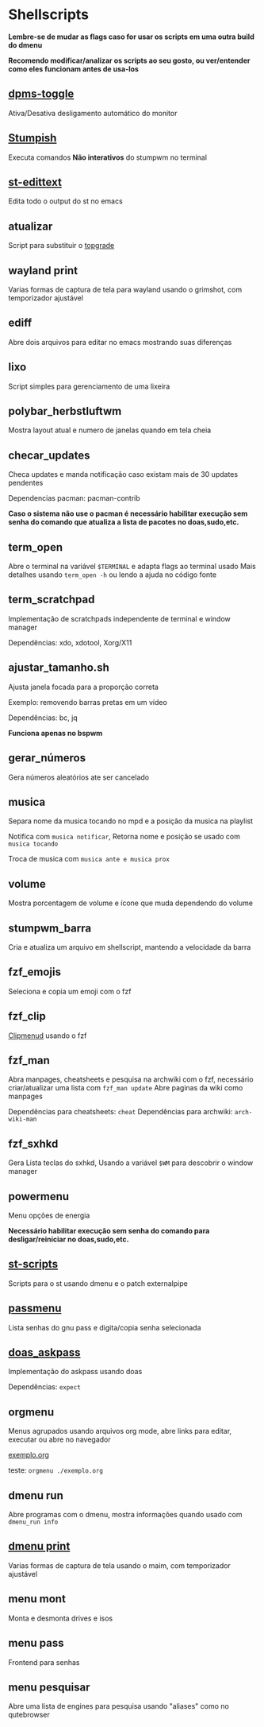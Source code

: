 # Shellscripts

**Lembre-se de mudar as flags caso for usar os scripts em uma outra build do dmenu**

**Recomendo modificar/analizar os scripts ao seu gosto, ou ver/entender como eles funcionam antes de usa-los**

## [dpms-toggle](https://github.com/ramLlama/scripts/blob/master/dpms-toggle.sh)

Ativa/Desativa desligamento automático do monitor

## [Stumpish](https://github.com/stumpwm/stumpwm-contrib/blob/master/util/stumpish/stumpish)

Executa comandos **Não interativos** do stumpwm no terminal

## [st-edittext](https://st.suckless.org/patches/externalpipe/editscreen.sh)

Edita todo o output do st no emacs

## atualizar

Script para substituir o [topgrade](https://github.com/r-darwish/topgrade)

## wayland print

Varias formas de captura de tela para wayland usando o grimshot, com temporizador ajustável

## ediff

Abre dois arquivos para editar no emacs mostrando suas diferenças

## lixo

Script simples para gerenciamento de uma lixeira

## polybar_herbstluftwm

Mostra layout atual e numero de janelas quando em tela cheia

## checar_updates

Checa updates e manda notificação caso existam mais de 30 updates pendentes

Dependencias pacman: pacman-contrib

**Caso o sistema não use o pacman é necessário habilitar execução sem senha do comando que atualiza a lista de pacotes no doas,sudo,etc.**

## term_open

Abre o terminal na variável `$TERMINAL` e adapta flags ao terminal usado
Mais detalhes usando `term_open -h` ou lendo a ajuda no código fonte

## term_scratchpad

Implementação de scratchpads independente de terminal e window manager

Dependências: xdo, xdotool, Xorg/X11

## ajustar_tamanho.sh

Ajusta janela focada para a proporção correta

Exemplo: removendo barras pretas em um vídeo

Dependências: bc, jq

**Funciona apenas no bspwm**

## gerar_números

Gera números aleatórios ate ser cancelado

## musica

Separa nome da musica tocando no mpd e a posição da musica na playlist

Notifica com `musica notificar`, Retorna nome e posição se usado com `musica tocando`

Troca de musica com `musica ante e musica prox`

## volume

Mostra porcentagem de volume e ícone que muda dependendo do volume

## stumpwm_barra

Cria e atualiza um arquivo em shellscript, mantendo a velocidade da barra

## fzf_emojis

Seleciona e copia um emoji com o fzf

## fzf_clip

[Clipmenud](https://github.com/cdown/clipmenu) usando o fzf

## fzf_man

Abra manpages, cheatsheets e pesquisa na archwiki com o fzf, necessário criar/atualizar uma lista com `fzf_man update`
Abre paginas da wiki como manpages

Dependências para cheatsheets: `cheat`
Dependências para archwiki: `arch-wiki-man`

## fzf_sxhkd

Gera Lista teclas do sxhkd, Usando a variável `$WM` para descobrir o window manager

## powermenu

Menu opções de energia

**Necessário habilitar execução sem senha do comando para desligar/reiniciar no doas,sudo,etc.**

## [st-scripts](https://st.suckless.org/patches/externalpipe/)

Scripts para o st usando dmenu e o patch externalpipe

## [passmenu](https://www.passwordstore.org/)

Lista senhas do gnu pass e digita/copia senha selecionada

## [doas_askpass](https://noxz.tech/articles/askpass_implementation_for_doas/)

Implementação do askpass usando doas

Dependências: `expect`

## orgmenu

Menus agrupados usando arquivos org mode, abre links para editar, executar ou abre no navegador

[exemplo.org](https://raw.githubusercontent.com/LucasTavaresA/shellscripts/main/exemplo.org)

teste: `orgmenu ./exemplo.org`

## dmenu run

Abre programas com o dmenu, mostra informações quando usado com `dmenu_run info`

## [dmenu print](https://github.com/LukeSmithxyz/voidrice/blob/master/.local/bin/maimpick)

Varias formas de captura de tela usando o maim, com temporizador ajustável

## menu mont

Monta e desmonta drives e isos

## menu pass

Frontend para senhas

## menu pesquisar

Abre uma lista de engines para pesquisa usando "aliases" como no qutebrowser
